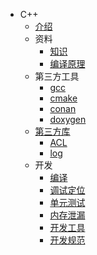 * C++
  * [介绍](README.md)
  * 资料
    * [知识](material/kb.md)
    * [编译原理](material/compile.md)
  * 第三方工具
    * [gcc](third/gcc.md)
    * [cmake](third/cmake.md)
    * [conan](third/conan.md)
    * [doxygen](third/doxygen.md)
  * [第三方库](lib/SUMMARY.md)
    * [ACL](lib/acl.md)
    * [log](lib/log.md)
  * 开发
    * [编译](dev/compile.md)
    * [调试定位](dev/debug.md)
    * [单元测试](dev/ut.md)
    * [内存泄漏](dev/leak.md)
    * [开发工具](dev/tool.md)
    * [开发规范](dev/spec.md)
